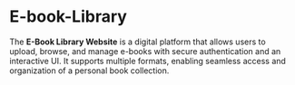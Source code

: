 # E-book-Library
The **E-Book Library Website** is a digital platform that allows users to upload, browse, and manage e-books with secure authentication and an interactive UI. It supports multiple formats, enabling seamless access and organization of a personal book collection.

